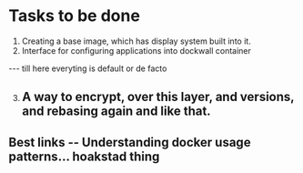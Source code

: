 Tasks to be done 
=== 

1. Creating a base image, which has display system built into it. 
2. Interface for configuring applications into dockwall container

--- till here everyting is default or de facto

3. A way to encrypt, over this layer, and versions, and rebasing again and like that. 
	- 




Best links 
-- Understanding docker usage patterns... hoakstad thing 
--  
